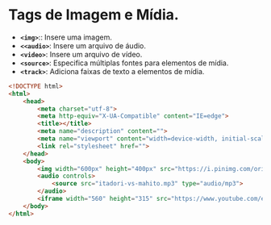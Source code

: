 # Tags de Imagem e Mídia.

* **`<img>`**:: Insere uma imagem.
* **`<<audio>`**: Insere um arquivo de áudio.
* **`<video>`**: Insere um arquivo de vídeo.
* **`<source>`**: Especifica múltiplas fontes para elementos de mídia.
* **`<track>`**: Adiciona faixas de texto a elementos de mídia.

~~~html
<!DOCTYPE html>
<html>
    <head>
        <meta charset="utf-8">
        <meta http-equiv="X-UA-Compatible" content="IE=edge">
        <title></title>
        <meta name="description" content="">
        <meta name="viewport" content="width=device-width, initial-scale=1">
        <link rel="stylesheet" href="">
    </head>
    <body>
        <img width="600px" height="400px" src="https://i.pinimg.com/originals/5d/ca/7c/5dca7cc260f6a37fac8dd593474c1d8e.jpg">
        <audio controls>
            <source src="itadori-vs-mahito.mp3" type="audio/mp3">
        </audio>
        <iframe width="560" height="315" src="https://www.youtube.com/embed/Ao28h8lltXg?si=KaqNeyGbFWFRUgd9" title="YouTube video player" frameborder="0" allow="accelerometer; autoplay; clipboard-write; encrypted-media; gyroscope; picture-in-picture; web-share" referrerpolicy="strict-origin-when-cross-origin" llowfullscreen></iframe>
    </body>
</html>
~~~